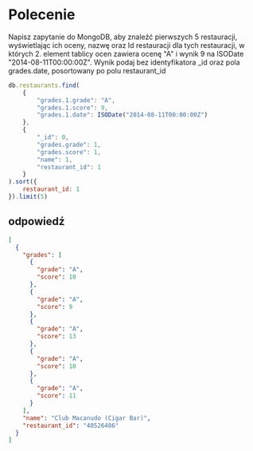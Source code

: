 # Polecenie

Napisz zapytanie do MongoDB, aby znaleźć pierwszych 5 restauracji,
wyświetlając ich oceny, nazwę oraz  Id restauracji dla tych
restauracji, w których 2. element tablicy ocen zawiera ocenę "A" i wynik
9 na ISODate "2014-08-11T00:00:00Z". Wynik podaj bez identyfikatora _id
oraz pola grades.date, posortowany po polu restaurant_id

```javascript
db.restaurants.find(
	{
		"grades.1.grade": "A",
		"grades.1.score": 9,
		"grades.1.date": ISODate("2014-08-11T00:00:00Z")
	},
	{
		"_id": 0,
		"grades.grade": 1,
		"grades.score": 1,
		"name": 1,
		"restaurant_id": 1
	}
).sort({
	restaurant_id: 1
}).limit(5)
```

## odpowiedź

```json
[
  {
    "grades": [
      {
        "grade": "A",
        "score": 10
      },
      {
        "grade": "A",
        "score": 9
      },
      {
        "grade": "A",
        "score": 13
      },
      {
        "grade": "A",
        "score": 10
      },
      {
        "grade": "A",
        "score": 11
      }
    ],
    "name": "Club Macanudo (Cigar Bar)",
    "restaurant_id": "40526406"
  }
]
```
